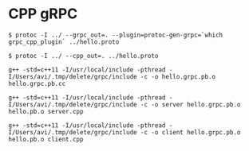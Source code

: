 # CPP gRPC

    $ protoc -I ../ --grpc_out=. --plugin=protoc-gen-grpc=`which grpc_cpp_plugin` ../hello.proto

    $ protoc -I ../ --cpp_out=. ../hello.proto

    g++ -std=c++11 -I/usr/local/include -pthread -I/Users/avi/.tmp/delete/grpc/include -c -o hello.grpc.pb.o hello.grpc.pb.cc

    g++ -std=c++11 -I/usr/local/include -pthread -I/Users/avi/.tmp/delete/grpc/include -c -o server hello.grpc.pb.o hello.pb.o server.cpp

    g++ -std=c++11 -I/usr/local/include -pthread -I/Users/avi/.tmp/delete/grpc/include -c -o client hello.grpc.pb.o hello.pb.o client.cpp
